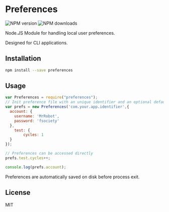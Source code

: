 # Preferences

![NPM version](https://img.shields.io/npm/dm/preferences.svg)
![NPM downloads](https://img.shields.io/npm/dt/preferences.svg)

Node.JS Module for handling local user preferences.

Designed for CLI applications.

## Installation

```sh
npm install --save preferences
```

## Usage

```js
var Preferences = require("preferences");
// Init preference file with an unique identifier and an optional default data
var prefs = new Preferences('com.your.app.identifier',{
  account: {
    username: 'MrRobot',
    password: 'fsociety'
  },
	test: {
		cycles: 1
  }
});

// Preferences can be accessed directly
prefs.test.cycles++;

console.log(prefs.account);
```

Preferences are automatically saved on disk before process exit.

## License

MIT
